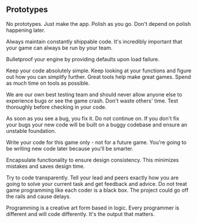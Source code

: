 ## Prototypes
No prototypes. Just make the app. Polish as you go. Don't depend on polish happening later.


Always maintain constantly shippable code.
It's incredibly important that your game can always be run by your team. 

Bulletproof your engine by providing defaults upon load failure.

Keep your code absolutely simple. Keep looking at your functions and figure out how you can simplify further.
Great tools help make great games. Spend as much time on tools as possible.

We are our own best testing team and should never allow anyone else to experience bugs or see the game crash. Don't waste others' time. Test thoroughly before checking in your code.

As soon as you see a bug, you fix it. Do not continue on. If you don't fix your bugs your new code will be built on a buggy codebase and ensure an unstable foundation.

Write your code for this game only - not for a future game. You're going to be writing new code later because you'll be smarter.

Encapsulate functionality to ensure design consistency. This minimizes mistakes and saves design time.

Try to code transparently. Tell your lead and peers exactly how you are going to solve your current task and get feedback and advice. Do not treat game programming like each coder is a black box. The project could go off the rails and cause delays.

Programming is a creative art form based in logic. Every programmer is different and will code differently. It's the output that matters.
